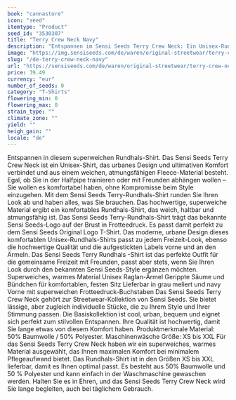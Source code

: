 ```yaml
---
book: "cannastore"
icon: "seed"
itemtype: "Product"
seed_id: "3530307"
title: "Terry Crew Neck Navy"
description: "Entspannen im Sensi Seeds Terry Crew Neck: Ein Unisex-Rundhals-Shirt, das urbanes Design und ultimativen Komfort verbindet. Jetzt online kaufen!"
image: "https://img.sensiseeds.com/de/waren/original-streetwear/terry-crew-neck-navy-image.png"
slug: "/de-terry-crew-neck-navy"
url: "https://sensiseeds.com/de/waren/original-streetwear/terry-crew-neck-navy?a_aid=cannastore"
price: 39.49
currency: "eur"
number_of_seeds: 0
category: "T-Shirts"
flowering_min: 0
flowering_max: 0
strain_type: ""
climate_zone: ""
yield: ""
heigh_gain: ""
locale: "de"
---
```

Entspannen in diesem superweichen Rundhals-Shirt. Das Sensi Seeds Terry Crew Neck ist ein Unisex-Shirt, das urbanes Design und ultimativen Komfort verbindet und aus einem weichen, atmungsfähigen Fleece-Material besteht. Egal, ob Sie in der Halfpipe trainieren oder mit Freunden abhängen wollen – Sie wollen es komfortabel haben, ohne Kompromisse beim Style einzugehen. Mit dem Sensi Seeds Terry-Rundhals-Shirt runden Sie Ihren Look ab und haben alles, was Sie brauchen. Das hochwertige, superweiche Material ergibt ein komfortables Rundhals-Shirt, das weich, haltbar und atmungsfähig ist. Das Sensi Seeds Terry-Rundhals-Shirt trägt das bekannte Sensi Seeds-Logo auf der Brust in Frotteedruck. Es passt damit perfekt zu dem Sensi Seeds Original Logo T-Shirt. Das moderne, urbane Design dieses komfortablen Unisex-Rundhals-Shirts passt zu jedem Freizeit-Look, ebenso die hochwertige Qualität und die aufgestickten Labels vorne und an den Ärmeln. Das Sensi Seeds Terry Rundhals -Shirt ist das perfekte Outfit für die gemeinsame Freizeit mit Freunden, passt aber stets, wenn Sie Ihren Look durch den bekannten Sensi Seeds-Style ergänzen möchten. Superweiches, warmes Material Unisex Raglan-Ärmel Gerippte Säume und Bündchen für komfortablen, festen Sitz Lieferbar in grau meliert und navy Vorne mit superweichen Frotteedruck-Buchstaben Das Sensi Seeds Terry Crew Neck gehört zur Streetwear-Kollektion von Sensi Seeds. Sie bietet lässige, aber zugleich individuelle Stücke, die zu Ihrem Style und Ihrer Stimmung passen. Die Basiskollektion ist cool, urban, bequem und eignet sich perfekt zum stilvollen Entspannen. Ihre Qualität ist hochwertig, damit Sie lange etwas von diesem Komfort haben. Produktmerkmale Material: 50% Baumwolle / 50% Polyester. Maschinenwäsche Größe: XS bis XXL Für das Sensi Seeds Terry Crew Neck haben wir ein superweiches, warmes Material ausgewählt, das Ihnen maximalen Komfort bei minimalem Pflegeaufwand bietet. Das Rundhals-Shirt ist in den Größen XS bis XXL lieferbar, damit es Ihnen optimal passt. Es besteht aus 50% Baumwolle und 50 % Polyester und kann einfach in der Waschmaschine gewaschen werden. Halten Sie es in Ehren, und das Sensi Seeds Terry Crew Neck wird Sie lange begleiten, auch bei täglichem Gebrauch.
